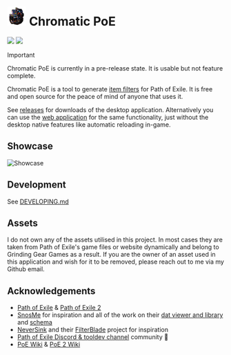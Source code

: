 # ![Chromatic PoE](./apps/backend/icons/Square44x44Logo.png) Chromatic PoE 

[![](https://img.shields.io/github/downloads/jchantrell/chromatic-poe/total?label=Downloads)](https://github.com/jchantrell/chromatic-poe/releases)
[![](https://user-images.githubusercontent.com/4292308/153364565-7a545d26-e617-4a33-a919-ff90d8feda3d.svg)](https://discord.gg/vYCrRq9aeU)

> [!IMPORTANT]
> Chromatic PoE is currently in a pre-release state. It is usable but not feature complete.

Chromatic PoE is a tool to generate [item filters](https://www.pathofexile.com/item-filter/about) for Path of Exile. It is free and open source for the peace of mind of anyone that uses it.

See [releases](https://github.com/jchantrell/chromatic-poe/releases) for downloads of the desktop application. Alternatively you can use the [web application](https://jchantrell.github.io/chromatic-poe/) for the same functionality, just without the desktop native features like automatic reloading in-game.

## Showcase

![Showcase](./showcase.gif)

## Development

See [DEVELOPING.md](./DEVELOPING.md)

## Assets
I do not own any of the assets utilised in this project. In most cases they are taken from Path of Exile's game files or website dynamically and belong to Grinding Gear Games as a result. If you are the owner of an asset used in this application and wish for it to be removed, please reach out to me via my Github email.

## Acknowledgements
- [Path of Exile](https://www.pathofexile.com/) & [Path of Exile 2](https://www.pathofexile2.com/)
- [SnosMe](https://github.com/SnosMe) for inspiration and all of the work on their [dat viewer and library](https://github.com/SnosMe/poe-dat-viewer) and [schema](https://github.com/poe-tool-dev/dat-schema)
- [NeverSink](https://github.com/NeverSinkDev) and their [FilterBlade](https://www.filterblade.xyz/) project for inspiration
- [Path of Exile Discord & tooldev channel](https://discord.gg/pathofexile) community 💚
- [PoE Wiki](https://www.poewiki.net/) & [PoE 2 Wiki](https://www.poe2wiki.net/)